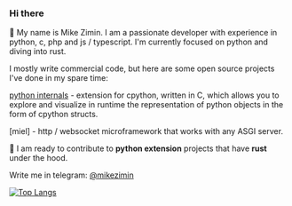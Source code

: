 ### Hi there

👋 My name is Mike Zimin.
I am a passionate developer with experience in python, с, php and js / typescript.
I'm currently focused on python and diving into rust.  

I mostly write commercial code, but here are some open source projects I've done in my spare time:

[python internals](https://github.com/mikeziminio/python-internals) - extension for cpython, written in C, which allows you to explore and visualize in runtime the representation of python objects in the form of cpython structs.
  
[miel] - http / websocket microframework that works with any ASGI server.

👯 I am ready to contribute to **python extension** projects that have **rust** under the hood.

Write me in telegram: [@mikezimin](https://t.me/mikezimin)


[![Top Langs](https://github-readme-stats.vercel.app/api/top-langs/?username=mikeziminio&&langs_count=6)](https://github.com/anuraghazra/github-readme-stats)
